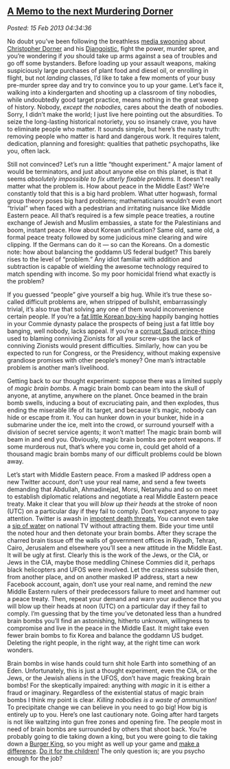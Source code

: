  
[A Memo to the next Murdering Dorner](http://bakerjd99.wordpress.com/2013/02/14/a-memo-to-the-next-murdering-dorner/)
---------------------------------------------------------------------------------------------------------------------

*Posted: 15 Feb 2013 04:34:36*

No doubt you’ve been following the breathless [media
swooning](http://patdollard.com/2013/02/chris-matthews-heaps-praise-on-chris-dorner-returning-favor/)
about [Christopher
Dorner](http://www.thedailybeast.com/articles/2013/02/14/how-christopher-dorner-went-down.html)
and his
[Djangoistic](http://www.mediaite.com/tv/cnn-panelists-dorners-exciting-rampage-like-watching-django-exact-revenge-for-police-brutality/),
fight the power, murder spree, and you’re wondering if *you* should take
up arms against a sea of troubles and go off some bystanders. Before
loading up your assault weapons, making suspiciously large purchases of
plant food and diesel oil, or enrolling in flight, but not *landing*
classes, I’d like to take a few moments of your busy pre-murder spree
day and try to convince you to up your game. Let’s face it, walking into
a kindergarten and shooting up a classroom of tiny nobodies, while
undoubtedly good target practice, means nothing in the great sweep of
history. Nobody, *except the nobodies,* cares about the death of
nobodies. Sorry, I didn’t make the world; I just live here pointing out
the absurdities. To seize the long-lasting historical notoriety, you so
insanely crave, you have to eliminate people who matter. It sounds
simple, but here’s the nasty truth: removing people who matter is hard
and dangerous work. It requires talent, dedication, planning and
foresight: qualities that pathetic psychopaths, like you, often lack.

Still not convinced? Let’s run a little “thought experiment.” A major
lament of would be terminators, and just about anyone else on this
planet, is that it seems *absolutely impossible to fix utterly fixable
problems.* It doesn’t really matter what the problem is. How about peace
in the Middle East? We’re constantly told that this is a big hard
problem. What utter hogwash, formal group theory poses big hard
problems; mathematicians wouldn’t even snort “trivial” when faced with a
pedestrian and irritating nuisance like Middle Eastern peace. All that’s
required is a few simple peace treaties, a routine exchange of Jewish
and Muslim embassies, a state for the Palestinians and boom, instant
peace. How about Korean unification? Same old, same old, a formal peace
treaty followed by some judicious mine clearing and wire clipping. If
the Germans can do it — so can the Koreans. On a domestic note: how
about balancing the goddamn US federal budget? This barely rises to the
level of “problem.” Any idiot familiar with addition and subtraction is
capable of wielding the awesome technology required to match spending
with income. So my poor homicidal friend what exactly is the problem?

If you guessed “people” give yourself a big hug. While it’s true these
so-called difficult problems are, when stripped of bullshit,
embarrassingly trivial, it’s also true that solving any one of them
would inconvenience certain people. If you’re a [fat little Korean
boy-king](http://www.telegraph.co.uk/news/picturegalleries/worldnews/9429104/North-Koreas-leader-Kim-Jong-un-and-his-wife-Ri-Sol-ju.html)
happily banging hotties in your Commie dynasty palace the prospects of
being just a fat little boy banging, well nobody, lacks appeal. If
you’re a [corrupt Saudi
prince-thing](http://abcnews.go.com/2020/News/story?id=169246\&page=2)
used to blaming conniving Zionists for all your screw-ups the lack of
conniving Zionists would present difficulties. Similarly, how can you be
expected to run for Congress, or the Presidency, without making
expensive grandiose promises with other people’s money? One man’s
intractable problem is another man’s livelihood.

Getting back to our thought experiment: suppose there was a limited
supply of *magic brain bombs.* A magic brain bomb can beam into the
skull of anyone, at anytime, anywhere on the planet. Once beamed in the
brain bomb swells, inducing a bout of excruciating pain, and then
explodes, thus ending the miserable life of its target, and because it’s
magic, nobody can hide or escape from it. You can hunker down in your
bunker, hide in a submarine under the ice, melt into the crowd, or
surround yourself with a division of secret service agents; it won’t
matter! The magic brain bomb will beam in and end you. Obviously, magic
brain bombs are potent weapons. If some murderous nut, that’s where you
come in, could get ahold of a thousand magic brain bombs many of our
difficult problems could be blown away.

Let’s start with Middle Eastern peace. From a masked IP address open a
new Twitter account, don’t use your real name, and send a few tweets
demanding that Abdullah, Ahmadinejad, Morsi, Netanyahu and so on meet to
establish diplomatic relations and negotiate a real Middle Eastern peace
treaty. Make it clear that you will *blow up their heads* at the stroke
of noon (UTC) on a particular day if they fail to comply. Don’t expect
anyone to pay attention. Twitter is awash in [impotent death
threats.](http://www.nbcnews.com/technology/technolog/justin-bieber-army-fills-twitter-death-threats-again-125690)
You cannot even take a [sip of
water](http://www.myfoxdetroit.com/story/21141805/rubios-water-break) on
national TV without attracting them. Bide your time until the noted hour
and then detonate your brain bombs. After they scrape the charred brain
tissue off the walls of government offices in Riyadh, Tehran, Cairo,
Jerusalem and elsewhere you’ll see a new attitude in the Middle East. It
will be ugly at first. Clearly this is the work of the Jews, or the CIA,
or Jews in the CIA, maybe those meddling Chinese Commies did it, perhaps
black helicopters and UFOS were involved. Let the craziness subside
then, from another place, and on another masked IP address, start a new
Facebook account, again, don’t use your real name, and remind the *new*
Middle Eastern rulers of their predecessors failure to meet and hammer
out a peace treaty. Then, repeat your demand and warn your audience that
you will blow up their heads at noon (UTC) on a particular day if they
fail to comply. I’m guessing that by the time you’ve detonated less than
a hundred brain bombs you’ll find an astonishing, hitherto unknown,
willingness to compromise and live in the peace in the Middle East. It
might take even fewer brain bombs to fix Korea and balance the goddamn
US budget. Deleting the right people, in the right way, at the right
time can work wonders.

Brain bombs in wise hands could turn shit hole Earth into something of
an Eden. Unfortunately, this is just a thought experiment, even the CIA,
or the Jews, or the Jewish aliens in the UFOS, don’t have magic freaking
brain bombs! For the skeptically impaired: anything with *magic* in it
is either a fraud or imaginary. Regardless of the existential status of
magic brain bombs I think my point is clear. *Killing nobodies is a
waste of ammunition!* To precipitate change we can believe in you need
to go big! How big is entirely up to you. Here’s one last cautionary
note. Going after hard targets is not like waltzing into gun free zones
and opening fire. The people most in need of brain bombs are surrounded
by others that shoot back. You’re probably going to die taking down a
king, but you were going to die taking down a [Burger
King](http://forum.prisonplanet.com/index.php?topic=95261.0;wap2), so you
might as well up your game and [make a difference](http://www.aboundlessworld.com/why-most-movements-are-bullshit-and-how-to-actually-make-a-difference/). [Do it for the
children!](http://imgur.com/Ph5dE) The only question is; are you psycho
enough for the job?
